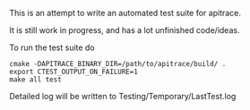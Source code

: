 This is an attempt to write an automated test suite for apitrace.

It is still work in progress, and has a lot unfinished code/ideas.

To run the test suite do

    cmake -DAPITRACE_BINARY_DIR=/path/to/apitrace/build/ .
    export CTEST_OUTPUT_ON_FAILURE=1
    make all test

Detailed log will be written to Testing/Temporary/LastTest.log
